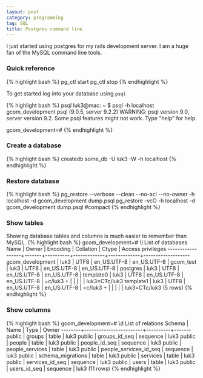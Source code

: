 ```yaml
---
layout: post
category: programming
tag: SQL
title: Postgres command line 
---
```


I just started using postgres for my rails development server. I am a huge fan of the MySQL command line tools.

### Quick reference
{% highlight bash %}
pg_ctl start
pg_ctl stop
{% endhighlight %}


To get started log into your database using `psql`

{% highlight bash %}
psql luk3@mac: ~ $ psql -h localhost gcom_development
psql (9.0.5, server 9.2.2)
WARNING: psql version 9.0, server version 9.2.
         Some psql features might not work.
Type "help" for help.

gcom_development=# 
{% endhighlight %}

### Create a database
{% highlight bash %}
createdb some_db -U luk3 -W -h localhost
{% endhighlight %}

### Restore database
{% highlight bash %}
pg_restore --verbose --clean --no-acl --no-owner -h localhost -d gcom_development dump.psql
pg_restore -vcO -h localhost -d gcom_development dump.psql                                   #compact
{% endhighlight %}

### Show tables
Showing database tables and columns is much easier to remember than MySQL.
{% highlight bash %}
gcom_development=# \l
                                  List of databases
       Name       | Owner | Encoding |  Collation  |    Ctype    | Access privileges 
------------------+-------+----------+-------------+-------------+-------------------
 gcom_development | luk3  | UTF8     | en_US.UTF-8 | en_US.UTF-8 | 
 gcom_test        | luk3  | UTF8     | en_US.UTF-8 | en_US.UTF-8 | 
 postgres         | luk3  | UTF8     | en_US.UTF-8 | en_US.UTF-8 | 
 template0        | luk3  | UTF8     | en_US.UTF-8 | en_US.UTF-8 | =c/luk3          +
                  |       |          |             |             | luk3=CTc/luk3
 template1        | luk3  | UTF8     | en_US.UTF-8 | en_US.UTF-8 | =c/luk3          +
                  |       |          |             |             | luk3=CTc/luk3
(5 rows)
{% endhighlight %}

### Show columns
{% highlight bash %}
gcom_development=# \d
                 List of relations
 Schema |          Name          |   Type   | Owner 
--------+------------------------+----------+-------
 public | groups                 | table    | luk3
 public | groups_id_seq          | sequence | luk3
 public | people                 | table    | luk3
 public | people_id_seq          | sequence | luk3
 public | people_services        | table    | luk3
 public | people_services_id_seq | sequence | luk3
 public | schema_migrations      | table    | luk3
 public | services               | table    | luk3
 public | services_id_seq        | sequence | luk3
 public | users                  | table    | luk3
 public | users_id_seq           | sequence | luk3
(11 rows)
{% endhighlight %}
